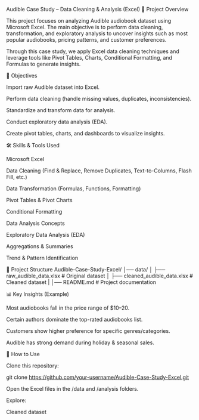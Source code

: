  Audible Case Study – Data Cleaning & Analysis (Excel)
📌 Project Overview

This project focuses on analyzing Audible audiobook dataset using Microsoft Excel. The main objective is to perform data cleaning, transformation, and exploratory analysis to uncover insights such as most popular audiobooks, pricing patterns, and customer preferences.

Through this case study, we apply Excel data cleaning techniques and leverage tools like Pivot Tables, Charts, Conditional Formatting, and Formulas to generate insights.

🎯 Objectives

Import raw Audible dataset into Excel.

Perform data cleaning (handle missing values, duplicates, inconsistencies).

Standardize and transform data for analysis.

Conduct exploratory data analysis (EDA).

Create pivot tables, charts, and dashboards to visualize insights.

🛠️ Skills & Tools Used

Microsoft Excel

Data Cleaning (Find & Replace, Remove Duplicates, Text-to-Columns, Flash Fill, etc.)

Data Transformation (Formulas, Functions, Formatting)

Pivot Tables & Pivot Charts

Conditional Formatting

 Data Analysis Concepts

Exploratory Data Analysis (EDA)

Aggregations & Summaries

Trend & Pattern Identification

📂 Project Structure
Audible-Case-Study-Excel/
│── data/
│   ├── raw_audible_data.xlsx       # Original dataset
│   ├── cleaned_audible_data.xlsx   # Cleaned dataset
|
│── README.md                       # Project documentation

📊 Key Insights (Example)

Most audiobooks fall in the price range of $10–20.

Certain authors dominate the top-rated audiobooks list.

Customers show higher preference for specific genres/categories.

Audible has strong demand during holiday & seasonal sales.

🚀 How to Use

Clone this repository:

git clone https://github.com/your-username/Audible-Case-Study-Excel.git


Open the Excel files in the /data and /analysis folders.

Explore:

Cleaned dataset

 

 

 
 
